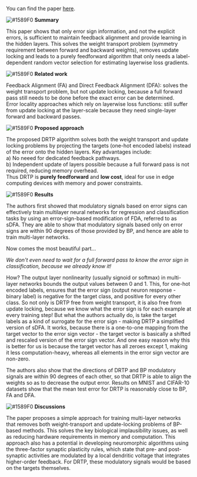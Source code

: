 You can find the paper [here](https://arxiv.org/pdf/1909.01311.pdf).

![#1589F0](https://placehold.it/15/1589F0/000000?text=+) **Summary**   

This paper shows that only error sign information, and not the explicit errors, is sufficient to maintain feedback alignment and provide learning in the hidden layers. This solves the weight transport problem (symmetry requirement between forward and backward weights), removes update locking and leads to a purely feedforward algorithm that only needs a label-dependent random vector selection for estimating layerwise loss gradients. 

![#1589F0](https://placehold.it/15/1589F0/000000?text=+) **Related work**   

Feedback Alignment (FA) and Direct Feedback Alignment (DFA): solves the weight transport problem, but not update locking, because a full forward pass still needs to be done before the exact error can be determined.  
Error locality approaches which rely on layerwise loss functions: still suffer from update locking at the layer-scale because they need single-layer forward and backward passes. 

![#1589F0](https://placehold.it/15/1589F0/000000?text=+) **Proposed approach**   

The proposed DRTP algorithm solves both the weight transport and update locking problems by projecting the targets (one-hot encoded labels) instead of the error onto the hidden layers. Key advantages include:  
a) No neeed for dedicated feedback pathways.    
b) Independent update of layers possible because a full forward pass is not required, reducing memory overhead.    
Thus DRTP is **purely feedforward** and **low cost**, ideal for use in edge computing devices with memory and power constraints.

![#1589F0](https://placehold.it/15/1589F0/000000?text=+) **Results** 

The authors first showed that modulatory signals based on error signs can effectively train multilayer neural networks for regression and classification tasks by using an error-sign-based modification of FDA, referred to as sDFA. They are able to show that modulatory signals based only on error signs are within 90 degrees of those provided by BP, and hence are able to train multi-layer networks.  

Now comes the most beautiful part...  

*We don't even need to wait for a full forward pass to know the error sign in classification, because we already know it!*   

How? The output layer nonlinearity (usually signoid or softmax) in multi-layer networks bounds the output values between 0 and 1. This, for one-hot encoded labels, ensures that the error sign (output neuron response - binary label) is negative for the target class, and positive for every other class. So not only is DRTP free from weight transport, it is also free from update locking, because we know what the error sign is for each example at every training step! But what the authors actually do, is take the target labels as a kind of surrogate for the error sign - making DRTP a simplified version of sDFA. It works, because there is a one-to-one mapping from the target vector to the error sign vector - the target vector is basically a shifted and rescaled version of the error sign vector. And one easy reason why this is better for us is because the target vector has all zeroes except 1, making it less computation-heavy, whereas all elements in the error sign vector are non-zero.

The authors also show that the directions of DRTP and BP modulatory signals are within 90 degrees of each other, so that DRTP is able to align the weights so as to decrease the output error. Results on MNIST and CIFAR-10 datasets show that the mean test error for DRTP is reasonably close to BP, FA and DFA. 

![#1589F0](https://placehold.it/15/1589F0/000000?text=+) **Discussions**  

The paper proposes a simple approach for training multi-layer networks that removes both weight-transport and update-locking problems of BP-based methods. This solves the key biological implausibility issues, as well as reducing hardware requirements in memory and computation. This approach also has a potential in developing neuromorphic algorithms using the three-factor synaptic plasticity rules, which state that pre- and post-synaptic activities are modulated by a local dendritic voltage that integrates higher-order feedback. For DRTP, these modulatory signals would be based on the targets themselves.
